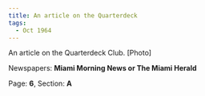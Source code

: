 ```yaml
---  
title: An article on the Quarterdeck  
tags:  
  - Oct 1964  
---  
```

  
An article on the Quarterdeck Club. [Photo]  
  
Newspapers: **Miami Morning News or The Miami Herald**  
  
Page: **6**, Section: **A** 
